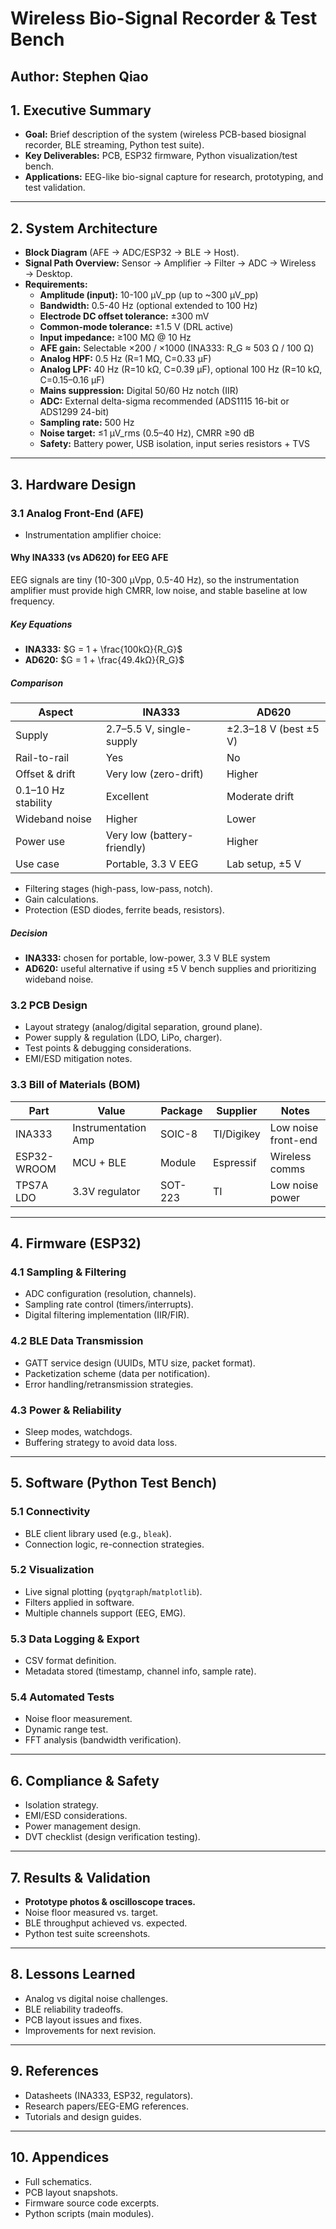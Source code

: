 # Wireless Bio-Signal Recorder & Test Bench  
**Author:** Stephen Qiao  
---

## 1. Executive Summary
- **Goal:** Brief description of the system (wireless PCB-based biosignal recorder, BLE streaming, Python test suite).  
- **Key Deliverables:** PCB, ESP32 firmware, Python visualization/test bench.  
- **Applications:** EEG-like bio-signal capture for research, prototyping, and test validation.  

---

## 2. System Architecture
- **Block Diagram** (AFE → ADC/ESP32 → BLE → Host).  
- **Signal Path Overview:** Sensor → Amplifier → Filter → ADC → Wireless → Desktop.  
- **Requirements:**  
  - **Amplitude (input):** 10-100 µV_pp (up to ~300 µV_pp)
  - **Bandwidth:** 0.5-40 Hz (optional extended to 100 Hz)
  - **Electrode DC offset tolerance:** ±300 mV
  - **Common-mode tolerance:** ±1.5 V (DRL active)
  - **Input impedance:** ≥100 MΩ @ 10 Hz
  - **AFE gain:** Selectable ×200 / ×1000 (INA333: R_G ≈ 503 Ω / 100 Ω)
  - **Analog HPF:** 0.5 Hz (R=1 MΩ, C=0.33 µF)
  - **Analog LPF:** 40 Hz (R=10 kΩ, C=0.39 µF), optional 100 Hz (R=10 kΩ, C=0.15–0.16 µF)
  - **Mains suppression:** Digital 50/60 Hz notch (IIR)
  - **ADC:** External delta-sigma recommended (ADS1115 16-bit or ADS1299 24-bit)
  - **Sampling rate:** 500 Hz
  - **Noise target:** ≤1 µV_rms (0.5–40 Hz), CMRR ≥90 dB
  - **Safety:** Battery power, USB isolation, input series resistors + TVS

---

## 3. Hardware Design
### 3.1 Analog Front-End (AFE)
- Instrumentation amplifier choice:
#### Why INA333 (vs AD620) for EEG AFE
EEG signals are tiny (10-300 µVpp, 0.5-40 Hz), so the instrumentation amplifier must provide high CMRR, low noise, and stable baseline at low frequency.

##### Key Equations
- **INA333:**
  $G = 1 + \frac{100kΩ}{R_G}$
- **AD620:**
  $G = 1 + \frac{49.4kΩ}{R_G}$

##### Comparison
| Aspect | INA333 | AD620 |
|--------|--------|-------|
| Supply | 2.7–5.5 V, single-supply | ±2.3–18 V (best ±5 V) |
| Rail-to-rail | Yes | No |
| Offset & drift | Very low (zero-drift) | Higher |
| 0.1–10 Hz stability | Excellent | Moderate drift |
| Wideband noise | Higher | Lower |
| Power use | Very low (battery-friendly) | Higher |
| Use case | Portable, 3.3 V EEG | Lab setup, ±5 V |
  
- Filtering stages (high-pass, low-pass, notch).  
- Gain calculations.  
- Protection (ESD diodes, ferrite beads, resistors).

##### Decision
- **INA333:** chosen for portable, low-power, 3.3 V BLE system
- **AD620:** useful alternative if using ±5 V bench supplies and prioritizing wideband noise.

### 3.2 PCB Design
- Layout strategy (analog/digital separation, ground plane).  
- Power supply & regulation (LDO, LiPo, charger).  
- Test points & debugging considerations.  
- EMI/ESD mitigation notes.  

### 3.3 Bill of Materials (BOM)
| Part | Value | Package | Supplier | Notes |  
|------|-------|---------|----------|-------|  
| INA333 | Instrumentation Amp | SOIC-8 | TI/Digikey | Low noise front-end |  
| ESP32-WROOM | MCU + BLE | Module | Espressif | Wireless comms |  
| TPS7A LDO | 3.3V regulator | SOT-223 | TI | Low noise power |  

---

## 4. Firmware (ESP32)
### 4.1 Sampling & Filtering
- ADC configuration (resolution, channels).  
- Sampling rate control (timers/interrupts).  
- Digital filtering implementation (IIR/FIR).  

### 4.2 BLE Data Transmission
- GATT service design (UUIDs, MTU size, packet format).  
- Packetization scheme (data per notification).  
- Error handling/retransmission strategies.  

### 4.3 Power & Reliability
- Sleep modes, watchdogs.  
- Buffering strategy to avoid data loss.  

---

## 5. Software (Python Test Bench)
### 5.1 Connectivity
- BLE client library used (e.g., `bleak`).  
- Connection logic, re-connection strategies.  

### 5.2 Visualization
- Live signal plotting (`pyqtgraph`/`matplotlib`).  
- Filters applied in software.  
- Multiple channels support (EEG, EMG).  

### 5.3 Data Logging & Export
- CSV format definition.  
- Metadata stored (timestamp, channel info, sample rate).  

### 5.4 Automated Tests
- Noise floor measurement.  
- Dynamic range test.  
- FFT analysis (bandwidth verification).  

---

## 6. Compliance & Safety
- Isolation strategy.  
- EMI/ESD considerations.  
- Power management design.  
- DVT checklist (design verification testing).  

---

## 7. Results & Validation
- **Prototype photos & oscilloscope traces.**  
- Noise floor measured vs. target.  
- BLE throughput achieved vs. expected.  
- Python test suite screenshots.  

---

## 8. Lessons Learned
- Analog vs digital noise challenges.  
- BLE reliability tradeoffs.  
- PCB layout issues and fixes.  
- Improvements for next revision.  

---

## 9. References
- Datasheets (INA333, ESP32, regulators).  
- Research papers/EEG-EMG references.  
- Tutorials and design guides.  

---

## 10. Appendices
- Full schematics.  
- PCB layout snapshots.  
- Firmware source code excerpts.  
- Python scripts (main modules).  
